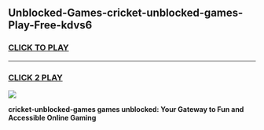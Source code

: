 
## Unblocked-Games-cricket-unblocked-games-Play-Free-kdvs6
<h3>
<a href="https://premium76.site?title=cricket-unblocked-games&ref=10A">CLICK TO PLAY</a></h3>
<hr>

<h3>
<a href="https://premium76.site?title=cricket-unblocked-games&ref=10A">CLICK 2 PLAY</a>
  
</h3>

<a href="https://premium76.site?title=cricket-unblocked-games&ref=10A"><img src="https://clearcache.store/games.png"></a>


**cricket-unblocked-games games unblocked: Your Gateway to Fun and Accessible Online Gaming**
